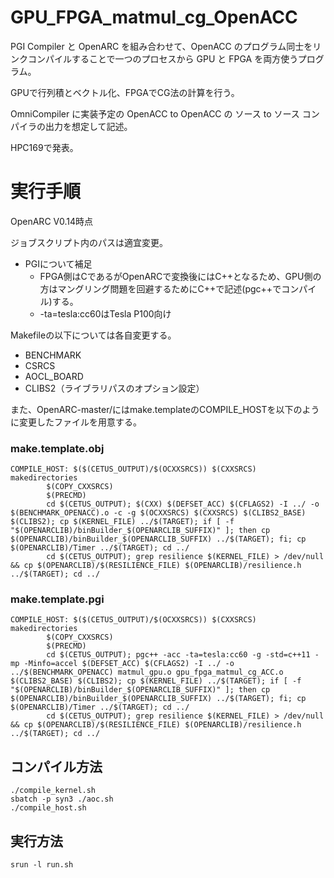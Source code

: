# GPU_FPGA_matmul_cg_OpenACC
PGI Compiler と OpenARC を組み合わせて、OpenACC のプログラム同士をリンクコンパイルすることで一つのプロセスから GPU と FPGA を両方使うプログラム。

GPUで行列積とベクトル化、FPGAでCG法の計算を行う。

OmniCompiler に実装予定の OpenACC to OpenACC の ソース to ソース コンパイラの出力を想定して記述。

HPC169で発表。

# 実行手順
OpenARC V0.14時点

ジョブスクリプト内のパスは適宜変更。
- PGIについて補足
    - FPGA側はCであるがOpenARCで変換後にはC++となるため、GPU側の方はマングリング問題を回避するためにC++で記述(pgc++でコンパイル)する。
    - -ta=tesla:cc60はTesla P100向け

Makefileの以下については各自変更する。
- BENCHMARK
- CSRCS
- AOCL_BOARD
- CLIBS2（ライブラリパスのオプション設定）

また、OpenARC-master/にはmake.templateのCOMPILE_HOSTを以下のように変更したファイルを用意する。

### make.template.obj
```
COMPILE_HOST: $($(CETUS_OUTPUT)/$(OCXXSRCS)) $(CXXSRCS) makedirectories
        $(COPY_CXXSRCS)
        $(PRECMD)
        cd $(CETUS_OUTPUT); $(CXX) $(DEFSET_ACC) $(CFLAGS2) -I ../ -o $(BENCHMARK_OPENACC).o -c -g $(OCXXSRCS) $(CXXSRCS) $(CLIBS2_BASE) $(CLIBS2); cp $(KERNEL_FILE) ../$(TARGET); if [ -f "$(OPENARCLIB)/binBuilder_$(OPENARCLIB_SUFFIX)" ]; then cp $(OPENARCLIB)/binBuilder_$(OPENARCLIB_SUFFIX) ../$(TARGET); fi; cp $(OPENARCLIB)/Timer ../$(TARGET); cd ../
        cd $(CETUS_OUTPUT); grep resilience $(KERNEL_FILE) > /dev/null && cp $(OPENARCLIB)/$(RESILIENCE_FILE) $(OPENARCLIB)/resilience.h ../$(TARGET); cd ../
```

### make.template.pgi
```
COMPILE_HOST: $($(CETUS_OUTPUT)/$(OCXXSRCS)) $(CXXSRCS) makedirectories
        $(COPY_CXXSRCS)
        $(PRECMD)
        cd $(CETUS_OUTPUT); pgc++ -acc -ta=tesla:cc60 -g -std=c++11 -mp -Minfo=accel $(DEFSET_ACC) $(CFLAGS2) -I ../ -o ../$(BENCHMARK_OPENACC) matmul_gpu.o gpu_fpga_matmul_cg_ACC.o $(CLIBS2_BASE) $(CLIBS2); cp $(KERNEL_FILE) ../$(TARGET); if [ -f "$(OPENARCLIB)/binBuilder_$(OPENARCLIB_SUFFIX)" ]; then cp $(OPENARCLIB)/binBuilder_$(OPENARCLIB_SUFFIX) ../$(TARGET); fi; cp $(OPENARCLIB)/Timer ../$(TARGET); cd ../
        cd $(CETUS_OUTPUT); grep resilience $(KERNEL_FILE) > /dev/null && cp $(OPENARCLIB)/$(RESILIENCE_FILE) $(OPENARCLIB)/resilience.h ../$(TARGET); cd ../
```

## コンパイル方法
```
./compile_kernel.sh
sbatch -p syn3 ./aoc.sh
./compile_host.sh
```

## 実行方法
```
srun -l run.sh
```
